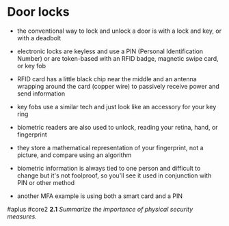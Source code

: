 # Door locks

- the conventional way to lock and unlock a door is with a lock and key, or with a deadbolt

- electronic locks are keyless and use a PIN (Personal Identification Number) or are token-based with an RFID badge, magnetic swipe card, or key fob
- RFID card has a little black chip near the middle and an antenna wrapping around the card (copper wire) to passively receive power and send information 
- key fobs use a similar tech and just look like an accessory for your key ring

- biometric readers are also used to unlock, reading your retina, hand, or fingerprint
- they store a mathematical representation of your fingerprint, not a picture, and compare using an algorithm

- biometric information is always tied to one person and difficult to change but it's not foolproof, so you'll see it used in conjunction with PIN or other method
- another MFA example is using both a smart card and a PIN

#aplus #core2 **2.1** *Summarize the importance of physical security measures.*